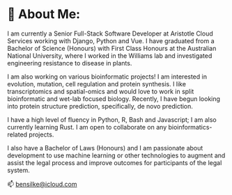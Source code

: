 <!--
**ben-silke/ben-silke** is a ✨ _special_ ✨ repository because its `README.md` (this file) appears on your GitHub profile.

Here are some ideas to get you started:

- 🔭 I’m currently working on ...
- 🌱 I’m currently learning ...
- 👯 I’m looking to collaborate on ...
- 🤔 I’m looking for help with ...
- 💬 Ask me about ...
- 📫 How to reach me: ...
- 😄 Pronouns: ...
- ⚡ Fun fact: ...
-->


# 🔭 About Me:
I am currently a Senior Full-Stack Software Developer at Aristotle Cloud Services working with Django, Python and Vue.
I have graduated from a Bachelor of Science (Honours) with First Class Honours at the Australian National University, where I worked in the Williams lab and investigated engineering resistance to disease in plants.

I am also working on various bioinformatic projects! I am interested in evolution, mutation, cell regulation and protein synthesis.
I like transcriptomics and spatial-omics and would love to work in split bioinformatic and wet-lab focused biology.
Recently, I have begun looking into protein structure prediction, specifically, de novo prediction.

I have a high level of fluency in Python, R, Bash and Javascript; I am also currently learning Rust.
I am open to collaborate on any bioinformatics-related projects.

I also have a Bachelor of Laws (Honours) and I am passionate about development to use machine learning or other technologies to augment and assist the legal process and improve outcomes for participants of the legal system.

📫 bensilke@icloud.com
